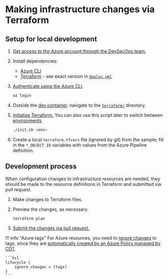 # Making infrastructure changes via Terraform

## Setup for local development

1. [Get access to the Azure account through the DevSecOps team.](../../reference/infrastructure/#getting-started)
1. Install dependencies:

   - [Azure CLI](https://docs.microsoft.com/en-us/cli/azure/install-azure-cli)
   - [Terraform](https://www.terraform.io/downloads) - see exact version in [`deploy.yml`](https://github.com/Office-of-Digital-Services/cdt-ods-disaster-recovery/blob/main/terraform/pipeline/deploy.yml)

1. [Authenticate using the Azure CLI](https://registry.terraform.io/providers/hashicorp/azurerm/latest/docs/guides/azure_cli).

   ```sh
   az login
   ```

1. Outside the [dev container](../../guides/development), navigate to the [`terraform/`](https://github.com/Office-of-Digital-Services/cdt-ods-disaster-recovery/tree/main/terraform) directory.
1. [Initialize Terraform.](https://www.terraform.io/cli/commands/init) You can also use this script later to switch between [environments](../../reference/infrastructure/#environments).

   ```sh
   ./init.sh <env>
   ```

1. Create a local `terraform.tfvars` file (ignored by git) from the sample; fill in the `*_OBJECT_ID` variables with values from the Azure Pipeline definition.

## Development process

When configuration changes to infrastructure resources are needed, they should be made to the resource definitions in Terraform and submitted via pull request.

1. Make changes to Terraform files.
1. Preview the changes, as necessary.

   ```sh
   terraform plan
   ```

1. [Submit the changes via pull request.](../commits-branches-merging)

!!! info "Azure tags"
   For Azure resources, you need to [ignore changes](https://www.terraform.io/language/meta-arguments/lifecycle#ignore_changes) to tags, since they are [automatically created by an Azure Policy managed by CDT](https://docs.microsoft.com/en-us/azure/azure-resource-manager/management/tag-policies).

    ```hcl
    lifecycle {
        ignore_changes = [tags]
    }
    ```

